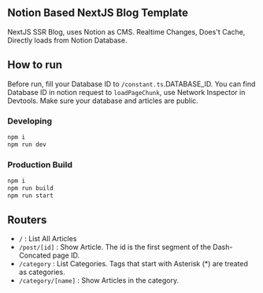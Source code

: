 ## Notion Based NextJS Blog Template
NextJS SSR Blog, uses Notion as CMS. Realtime Changes, Does't Cache, Directly loads from Notion Database.

## How to run
Before run, fill your Database ID to `/constant.ts`.DATABASE_ID.
You can find Database ID in notion request to `loadPageChunk`, use Network Inspector in Devtools.
Make sure your database and articles are public.

### Developing
```bash
npm i
npm run dev
```
### Production Build
```bash
npm i
npm run build
npm run start
```

## Routers
- `/` : List All Articles
- `/post/[id]` : Show Article. The id is the first segment of the Dash-Concated page ID.
- `/category` : List Categories. Tags that start with Asterisk (*) are treated as categories.
- `/category/[name]` : Show Articles in the category.